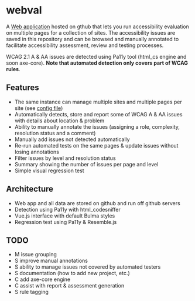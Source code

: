 # webval

A [Web application](https://kingsdigitallab.github.io/webval/docs/) hosted on gthub that lets you run accessibility evaluation on multiple pages for a collection of sites. The accessibility issues are saved in this repository and can be browsed and manually annotated to facilitate accessibility assessment, review and testing processes.

WCAG 2.1 A & AA issues are detected using Pa11y tool (html_cs engine and soon axe-core). **Note that automated detection only covers part of WCAG rules**.

## Features

* The same instance can manage multiple sites and multiple pages per site (see [config file](projects/projects.json))
* Automatically detects, store and report some of WCAG A & AA issues with details about location & problem
* Ability to manually annotate the issues (assigning a role, complexity, resolution status and a comment)
* Manually add issues not detected automatically 
* Re-run automated tests on the same pages & update issues without
losing annotations
* Filter issues by level and resolution status
* Summary showing the number of issues per page and level
* Simple visual regression test

## Architecture

* Web app and all data are stored on github and run off github servers
* Detection using Pa11y with html_codesniffer
* Vue.js interface with default Bulma styles
* Regression test using Pa11y & Resemble.js

## TODO

* M issue grouping
* S improve manual annotations
* S ability to manage issues not covered by automated testers
* S documentation (how to add new project, etc.)
* C add axe-core engine
* C assist with report & assessment generation
* S rule tagging
